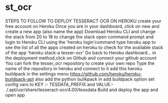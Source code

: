 # st_ocr
STEPS TO FOLLOW TO DEPLOY TESSERACT OCR ON HEROKU
create your free account on Heroku
Once you are in your dashboard, click on new and create a new app (also name the app)
Download Heroku CLI and change the stack from 20 to 18
to change the stack open command prompt and login to Heroku CLI using the 'heroku login'command
type heroku app to see the list of all the apps created on heroku
to check for the available stack of the app 'heroku stack-a tesser-ocr'
Go back to Heroku dashboard... in the deployment method,click on Github and connect your github account
You can fork the tesser_ocr repository to create your own repo
Type the name of the repository in heroku and connect to it 
add this heroku buildpack in the settings menu https://github.com/heroku/heroku-buildpack-apt
also add the python builkpack in add buildpack option
set config vars to KEY :- TESDATA_PREFIX and VALUE:- ./.apt/usr/share/tesseract-ocr/4.00/tessdata
Build and deploy the app and open app
